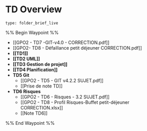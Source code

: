 # TD Overview
 
```ccard
type: folder_brief_live
```
 
%% Begin Waypoint %%
- [[GPO2 - TD7 -GIT-v4.0 - CORRECTION.pdf]]
- [[GPO2- TD8 - Défaillance petit déjeuner CORRECTION.pdf]]
- **[[TD1]]**
- **[[TD2 UML]]**
- **[[TD3 Gestion de projet]]**
- **[[TD4 Planification]]**
- **TD5 Git**
	- [[GPO2 - TD5 - GIT v4.2.2 SUJET.pdf]]
	- [[Prise de note TD]]
- **TD6 Risques**
	- [[GPO2 - TD6 - Risques - 3.2 SUJET.pdf]]
	- [[GPO2 - TD8 - Profil Risques-Buffet petit-déjeuner CORRECTION.xlsx]]
	- [[Note TD6]]

%% End Waypoint %%